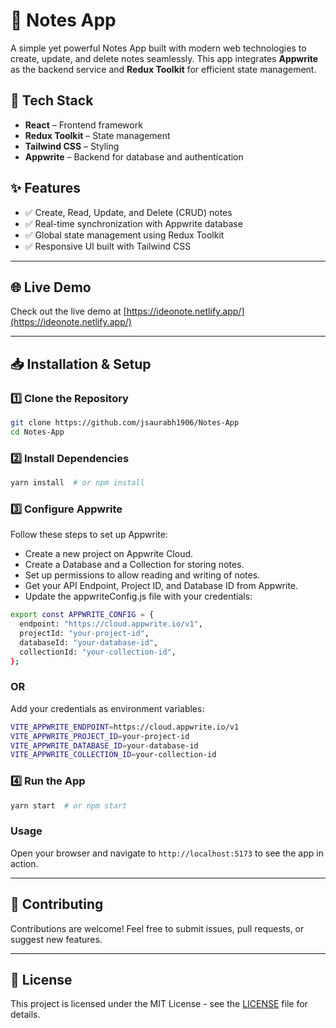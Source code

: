 # 📒 Notes App

A simple yet powerful Notes App built with modern web technologies to create, update, and delete notes seamlessly. This app integrates **Appwrite** as the backend service and **Redux Toolkit** for efficient state management.

## 🚀 Tech Stack

- **React** – Frontend framework
- **Redux Toolkit** – State management
- **Tailwind CSS** – Styling
- **Appwrite** – Backend for database and authentication

## ✨ Features

- ✅ Create, Read, Update, and Delete (CRUD) notes
- ✅ Real-time synchronization with Appwrite database
- ✅ Global state management using Redux Toolkit
- ✅ Responsive UI built with Tailwind CSS

---

## 🌐 Live Demo

Check out the live demo at [https://ideonote.netlify.app/](https://ideonote.netlify.app/)

---

## 📥 Installation & Setup

### 1️⃣ Clone the Repository

```sh
git clone https://github.com/jsaurabh1906/Notes-App
cd Notes-App
```

### 2️⃣ Install Dependencies

```sh
yarn install  # or npm install
```

### 3️⃣ Configure Appwrite

Follow these steps to set up Appwrite:

- Create a new project on Appwrite Cloud.
- Create a Database and a Collection for storing notes.
- Set up permissions to allow reading and writing of notes.
- Get your API Endpoint, Project ID, and Database ID from Appwrite.
- Update the appwriteConfig.js file with your credentials:

```sh
export const APPWRITE_CONFIG = {
  endpoint: "https://cloud.appwrite.io/v1",
  projectId: "your-project-id",
  databaseId: "your-database-id",
  collectionId: "your-collection-id",
};
```

### OR

Add your credentials as environment variables:

```sh
VITE_APPWRITE_ENDPOINT=https://cloud.appwrite.io/v1
VITE_APPWRITE_PROJECT_ID=your-project-id
VITE_APPWRITE_DATABASE_ID=your-database-id
VITE_APPWRITE_COLLECTION_ID=your-collection-id
```

### 4️⃣ Run the App

```sh
yarn start  # or npm start
```

### Usage

Open your browser and navigate to `http://localhost:5173` to see the app in action.

---

## 📝 Contributing

Contributions are welcome! Feel free to submit issues, pull requests, or suggest new features.

---

## 📝 License

This project is licensed under the MIT License - see the [LICENSE](LICENSE) file for details.
